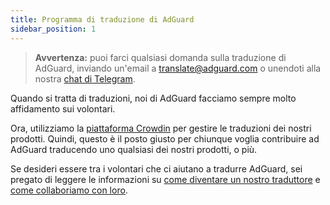```yaml
---
title: Programma di traduzione di AdGuard
sidebar_position: 1
---
```


> **Avvertenza:** puoi farci qualsiasi domanda sulla traduzione di AdGuard, inviando un'email a [translate@adguard.com](mailto:translate@adguard.com) o unendoti alla nostra [chat di Telegram](https://t.me/joinchat/UVYTLcHbr8JmOGIy).

Quando si tratta di traduzioni, noi di AdGuard facciamo sempre molto affidamento sui volontari.

Ora, utilizziamo la [piattaforma Crowdin](https://crowdin.com/) per gestire le traduzioni dei nostri prodotti. Quindi, questo è il posto giusto per chiunque voglia contribuire ad AdGuard traducendo uno qualsiasi dei nostri prodotti, o più.

Se desideri essere tra i volontari che ci aiutano a tradurre AdGuard, sei pregato di leggere le informazioni su [come diventare un nostro traduttore](../become-translator) e [come collaboriamo con loro](../rewards).
